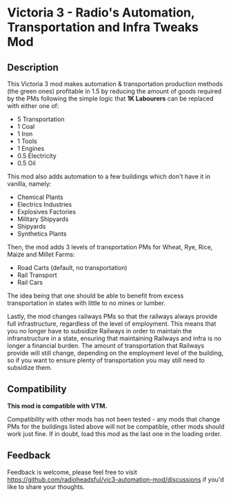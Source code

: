 # Victoria 3 - Radio's Automation, Transportation and Infra Tweaks Mod

## Description

This Victoria 3 mod makes automation & transportation production methods (the green ones) profitable in 1.5 by reducing the amount of goods required by the PMs following the simple logic that **1K Labourers** can be replaced with either one of:

* 5 Transportation
* 1 Coal
* 1 Iron 
* 1 Tools
* 1 Engines
* 0.5 Electricity
* 0.5 Oil

This mod also adds automation to a few buildings which don't have it in vanilla, namely:

* Chemical Plants
* Electrics Industries
* Explosives Factories
* Military Shipyards
* Shipyards
* Synthetics Plants

Then, the mod adds 3 levels of transportation PMs for Wheat, Rye, Rice, Maize and Millet Farms:

* Road Carts (default, no transportation)
* Rail Transport
* Rail Cars

The idea being that one should be able to benefit from excess transportation in states with little to no mines or lumber.

Lastly, the mod changes railways PMs so that the railways always provide full infrastructure, regardless of the level of employment. This means that you no longer have to subsidize Railways in order to maintain the infranstructure in a state, ensuring that maintaining Railways and infra is no longer a financial burden. The amount of transportation that Railways provide will still change, depending on the employment level of the building, so if you want to ensure plenty of transportation you may still need to subsidize them.

## Compatibility

**This mod is compatible with VTM.**

Compatibility with other mods has not been tested - any mods that change PMs for the buildings listed above will not be compatible, other mods should work just fine. If in doubt, load this mod as the last one in the loading order.

## Feedback

Feedback is welcome, please feel free to visit https://github.com/radioheadsful/vic3-automation-mod/discussions if you'd like to share your thoughts.
